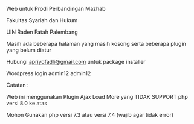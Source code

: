Web untuk Prodi Perbandingan Mazhab

Fakultas Syariah dan Hukum

UIN Raden Fatah Palembang

Masih ada beberapa halaman yang masih kosong serta beberapa plugin yang belum diatur

Hubungi apriyofadli@gmail.com untuk package installer

Wordpress login admin12 admin12

Catatan :

Web ini menggunakan Plugin Ajax Load More yang TIDAK SUPPORT php versi 8.0 ke atas

Mohon Gunakan php versi 7.3 atau versi 7.4 (wajib agar tidak error)
